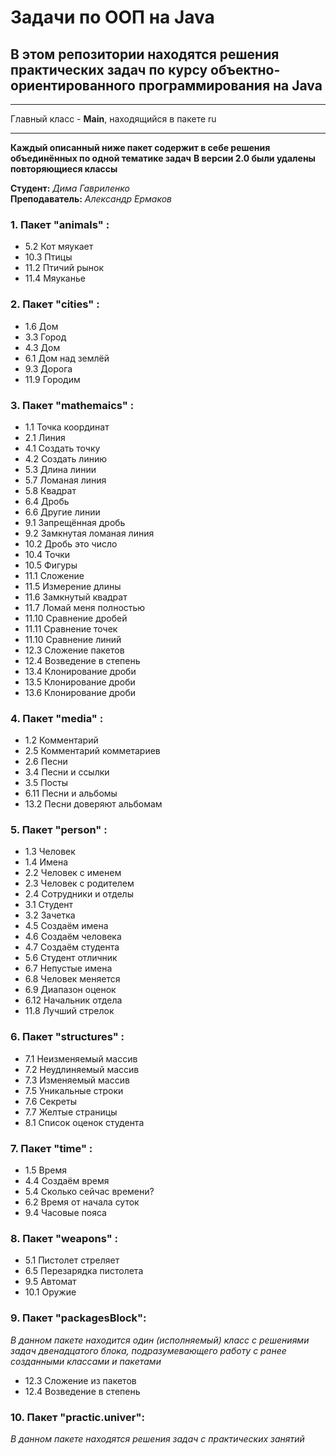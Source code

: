 ﻿# Задачи по ООП на Java

## В этом репозитории находятся решения практических задач по курсу объектно-ориентированного программирования на Java
***

Главный класс - **Main**, находящийся в пакете ru
***

**Каждый описанный ниже пакет содержит в себе решения объединённых по одной тематике задач**
**В версии 2.0 были удалены повторяющиеся классы**

**Студент:** *Дима Гавриленко*  
**Преподаватель:** *Александр Ермаков*

### 1. Пакет "animals" :

* 5.2 Кот мяукает
* 10.3 Птицы
* 11.2 Птичий рынок
* 11.4 Мяуканье

### 2. Пакет "cities" :

* 1.6 Дом
* 3.3 Город
* 4.3 Дом 
* 6.1 Дом над землёй
* 9.3 Дорога
* 11.9 Городим

### 3. Пакет "mathemaics" :

* 1.1 Точка координат
* 2.1 Линия
* 4.1 Создать точку
* 4.2 Создать линию
* 5.3 Длина линии
* 5.7 Ломаная линия
* 5.8 Квадрат
* 6.4 Дробь
* 6.6 Другие линии
* 9.1 Запрещённая дробь
* 9.2 Замкнутая ломаная линия
* 10.2 Дробь это число
* 10.4 Точки
* 10.5 Фигуры
* 11.1 Сложение
* 11.5 Измерение длины
* 11.6 Замкнутый квадрат
* 11.7 Ломай меня полностью
* 11.10 Сравнение дробей
* 11.11 Сравнение точек
* 11.10 Сравнение линий
* 12.3 Сложение пакетов
* 12.4 Возведение в степень
* 13.4 Клонирование дроби
* 13.5 Клонирование дроби
* 13.6 Клонирование дроби

### 4. Пакет "media" :

* 1.2 Комментарий
* 2.5 Комментарий комметариев
* 2.6 Песни
* 3.4 Песни и ссылки
* 3.5 Посты
* 6.11 Песни и альбомы
* 13.2 Песни доверяют альбомам

### 5. Пакет "person" :

* 1.3 Человек
* 1.4 Имена
* 2.2 Человек с именем
* 2.3 Человек с родителем
* 2.4 Сотрудники и отделы
* 3.1 Студент
* 3.2 Зачетка
* 4.5 Создаём имена
* 4.6 Создаём человека
* 4.7 Создаём студента
* 5.6 Студент отличник
* 6.7 Непустые имена
* 6.8 Человек меняется
* 6.9 Диапазон оценок
* 6.12 Начальник отдела
* 11.8 Лучший стрелок

### 6. Пакет "structures" :
* 7.1 Неизменяемый массив
* 7.2 Неудлиняемый массив
* 7.3 Изменяемый массив
* 7.5 Уникальные строки
* 7.6 Секреты
* 7.7 Желтые страницы
* 8.1 Список оценок студента

### 7. Пакет "time" :

* 1.5 Время
* 4.4 Создаём время
* 5.4 Сколько сейчас времени? 
* 6.2 Время от начала суток
* 9.4 Часовые пояса

### 8. Пакет "weapons" :

* 5.1 Пистолет стреляет
* 6.5 Перезарядка пистолета
* 9.5 Автомат
* 10.1 Оружие

### 9. Пакет "packagesBlock":

*В данном пакете находится один (исполняемый) класс с решениями задач двенадцатого блока, подразумевающего работу с ранее созданными классами и пакетами*

* 12.3 Сложение из пакетов
* 12.4 Возведение в степень

### 10. Пакет "practic.univer":
*В данном пакете находятся решения задач с практических занятий*